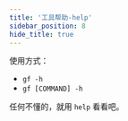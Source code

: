```yaml
---
title: '工具帮助-help'
sidebar_position: 8
hide_title: true
---
```


使用方式：

- `gf -h`
- `gf [COMMAND] -h`

任何不懂的，就用 `help` 看看吧。